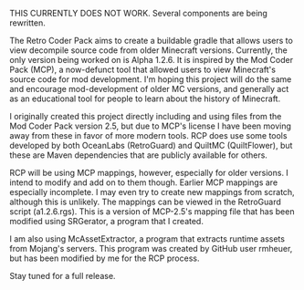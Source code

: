 THIS CURRENTLY DOES NOT WORK. Several components are being rewritten.

The Retro Coder Pack aims to create a buildable gradle that allows users to view decompile source
code from older Minecraft versions. Currently, the only version being worked on is Alpha 1.2.6. It is inspired
by the Mod Coder Pack (MCP), a now-defunct tool that allowed users to view Minecraft's source code for mod development.
I'm hoping this project will do the same and encourage mod-development of older MC versions, and generally act as an educational
tool for people to learn about the history of Minecraft.

I originally created this project directly including and using files from the Mod Coder Pack version 2.5, but due to MCP's license 
I have been moving away from these in favor of more modern tools. RCP does use some tools developed by 
both OceanLabs (RetroGuard) and QuiltMC (QuiltFlower), but these are Maven dependencies that are publicly available for others.

RCP will be using MCP mappings, however, especially for older versions. I intend to modify and add on to them though. Earlier MCP
mappings are especially incomplete. I may even try to create new mappings from scratch, although this is unlikely. The mappings can
be viewed in the RetroGuard script (a1.2.6.rgs). This is a version of MCP-2.5's mapping file that has been modified using
SRGerator, a program that I created. 

I am also using McAssetExtractor, a program that extracts runtime assets from Mojang's servers. This program was created by 
GitHub user rmheuer, but has been modified by me for the RCP process.

Stay tuned for a full release.
